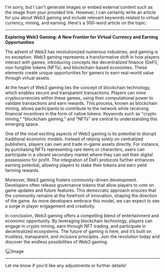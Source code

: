 I'm sorry, but I can't generate images or embed external content such as the image from your provided link. However, I can certainly write an article for you about Web3 gaming and include relevant keywords related to virtual currency, mining, and earning. Here's a 300-word article on the topic:

---

**Exploring Web3 Gaming: A New Frontier for Virtual Currency and Earning Opportunities**

The advent of Web3 has revolutionized numerous industries, and gaming is no exception. Web3 gaming represents a transformative shift in how players interact with games, introducing concepts like decentralized finance (DeFi), non-fungible tokens (NFTs), and blockchain-based economies. These elements create unique opportunities for gamers to earn real-world value through virtual assets.

At the heart of Web3 gaming lies the concept of blockchain technology, which enables secure and transparent transactions. Players can mine cryptocurrencies within these games, using their computational power to validate transactions and earn rewards. This process, known as blockchain mining, allows participants to contribute to the network while receiving financial incentives in the form of native tokens. Keywords such as "crypto mining," "blockchain gaming," and "NFTs" are central to understanding this emerging space.

One of the most exciting aspects of Web3 gaming is its potential to disrupt traditional economic models. Instead of relying solely on centralized publishers, players can own and trade in-game assets directly. For instance, by purchasing NFTs representing rare items or characters, users can participate in a vibrant secondary market where they can sell their digital possessions for profit. The integration of DeFi protocols further enhances earning potential, allowing players to stake their tokens and earn yield farming rewards.

Moreover, Web3 gaming fosters community-driven development. Developers often release governance tokens that allow players to vote on game updates and future features. This democratic approach ensures that the community remains at the forefront of innovation, shaping the direction of the game. As more developers embrace this model, we can expect to see a surge in player engagement and creativity.

In conclusion, Web3 gaming offers a compelling blend of entertainment and economic opportunity. By leveraging blockchain technology, players can engage in crypto mining, earn through NFT trading, and participate in decentralized ecosystems. The future of gaming is here, and it’s built on trustless, transparent, and inclusive principles. Join the revolution today and discover the endless possibilities of Web3 gaming. 

!![Image](https://github.com/user-attachments/assets/3be06921-4469-491d-bd37-5f14c53422b7)

--- 

Let me know if you'd like any adjustments or further details!
